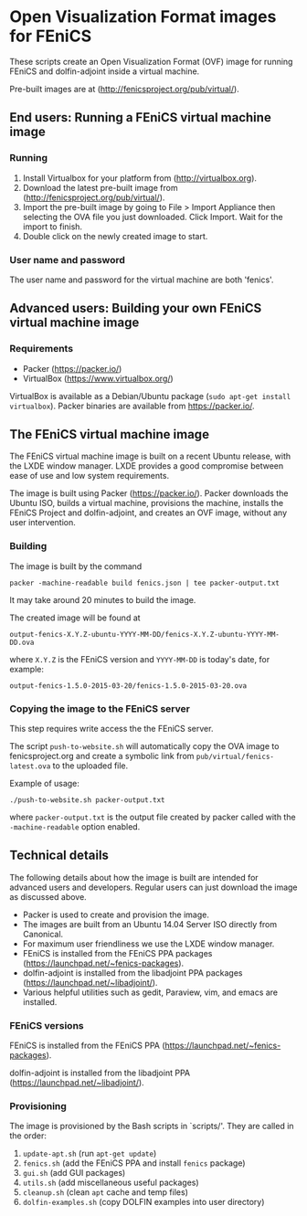 # Open Visualization Format images for FEniCS

These scripts create an Open Visualization Format (OVF) image for
running FEniCS and dolfin-adjoint inside a virtual machine.

Pre-built images are at (<http://fenicsproject.org/pub/virtual/>).

## End users: Running a FEniCS virtual machine image

### Running

1. Install Virtualbox for your platform from (<http://virtualbox.org>).
2. Download the latest pre-built image from (<http://fenicsproject.org/pub/virtual/>).
3. Import the pre-built image by going to File > Import Appliance 
   then selecting the OVA file you just downloaded. Click Import. 
   Wait for the import to finish.
4. Double click on the newly created image to start.

### User name and password

The user name and password for the virtual machine are both 'fenics'.


## Advanced users: Building your own FEniCS virtual machine image

### Requirements

- Packer (<https://packer.io/>)
- VirtualBox (<https://www.virtualbox.org/>)

VirtualBox is available as a Debian/Ubuntu package (`sudo apt-get
install virtualbox`). Packer binaries are available from
<https://packer.io/>.

## The FEniCS virtual machine image

The FEniCS virtual machine image is built on a recent Ubuntu release,
with the LXDE window manager. LXDE provides a good compromise between
ease of use and low system requirements.

The image is built using Packer (<https://packer.io/>). Packer
downloads the Ubuntu ISO, builds a virtual machine, provisions the
machine, installs the FEniCS Project and dolfin-adjoint,
and creates an OVF image, without any user intervention.

### Building

The image is built by the command

    packer -machine-readable build fenics.json | tee packer-output.txt

It may take around 20 minutes to build the image.

The created image will be found at

    output-fenics-X.Y.Z-ubuntu-YYYY-MM-DD/fenics-X.Y.Z-ubuntu-YYYY-MM-DD.ova

where `X.Y.Z` is the FEniCS version and `YYYY-MM-DD` is today's date, for example:

    output-fenics-1.5.0-2015-03-20/fenics-1.5.0-2015-03-20.ova


### Copying the image to the FEniCS server

This step requires write access the the FEniCS server.

The script `push-to-website.sh` will automatically copy the OVA image
to fenicsproject.org and create a symbolic link from
`pub/virtual/fenics-latest.ova` to the uploaded file.

Example of usage:

    ./push-to-website.sh packer-output.txt

where `packer-output.txt` is the output file created by packer
called with the `-machine-readable` option enabled.


## Technical details

The following details about how the image is built are intended for
advanced users and developers. Regular users can just download the
image as discussed above.

- Packer is used to create and provision the image.
- The images are built from an Ubuntu 14.04 Server ISO directly from Canonical.
- For maximum user friendliness we use the LXDE window manager.
- FEniCS is installed from the FEniCS PPA packages 
  (<https://launchpad.net/~fenics-packages>).
- dolfin-adjoint is installed from the libadjoint PPA packages
  (<https://launchpad.net/~libadjoint/>).
- Various helpful utilities such as gedit, Paraview, vim, and emacs are installed.


### FEniCS versions

FEniCS is installed from the FEniCS PPA
(<https://launchpad.net/~fenics-packages>).

dolfin-adjoint is installed from the libadjoint PPA
(<https://launchpad.net/~libadjoint/>).


### Provisioning

The image is provisioned by the Bash scripts in `scripts/'. They are
called in the order:

1. `update-apt.sh`       (run `apt-get update`)
1. `fenics.sh`           (add the FEniCS PPA and install `fenics` package)
1. `gui.sh`              (add GUI packages)
1. `utils.sh`            (add miscellaneous useful packages)
1. `cleanup.sh`          (clean `apt` cache and temp files)
1. `dolfin-examples.sh`  (copy DOLFIN examples into user directory)

